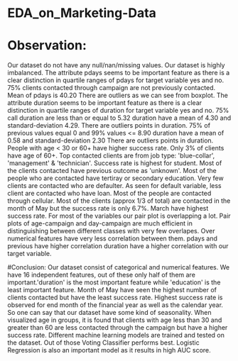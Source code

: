 # EDA_on_Marketing-Data
# Observation: 
Our dataset do not have any null/nan/missing values.
Our dataset is highly imbalanced.
The attribute pdays seems to be important feature as there is a clear distinction in quartile ranges of pdays for target variable yes and no. 
75% clients contacted through campaign are not previously contacted.
Mean of pdays is 40.20 There are outliers as we can see from boxplot.
The attribute duration seems to be important feature as there is a clear distinction in quartile ranges of duration for target variable yes and no. 
75% call duration are less than or equal to 5.32 duration have a mean of 4.30 and standard-deviation 4.29.
There are outliers points in duration.
75% of previous values equal 0 and 99% values <= 8.90 duration have a mean of 0.58 and standard-deviation 2.30 There are outliers points in duration.
People with age < 30 or 60+ have higher success rate. 
Only 3% of clients have age of 60+.
Top contacted clients are from job type: 'blue-collar', 'management' & 'technician'.
Success rate is highest for student.
Most of the clients contacted have previous outcome as 'unknown'.
Most of the people who are contacted have tertiray or secondary education.
Very few clients are contacted who are defaulter.
As seen for default variable, less client are contacted who have loan.
Most of the people are contacted through cellular.
Most of the clients (approx 1/3 of total) are contacted in the month of May but the success rate is only 6.7%. 
March have highest success rate.
For most of the variables our pair plot is overlapping a lot. Pair plots of age-campaign and day-campaign are much efficient in distinguishing between different classes with very few overlapes.
Over numerical features have very less correlation between them. 
pdays and previous have higher correlation duration have a higher correlation with our target variable.

#Conclusion:
Our dataset consist of categorical and numerical features. 
We have 16 independent features, out of these only half of them are important.'duration' is the most important feature while 'education' is the least important feature. 
Month of May have seen the highest number of clients contacted but have the least success rate. 
Highest success rate is observed for end month of the financial year as well as the calendar year. So one can say that our dataset have some kind of seasonality. When visualized age in groups, it is found that clients with age less than 30 and greater than 60 are less contacted through the campaign but have a higher success rate. 
Different machine learning models are trained and tested on the dataset. Out of those Voting Classifier performs best. Logistic Regression is also an important model as it results in high AUC score.
